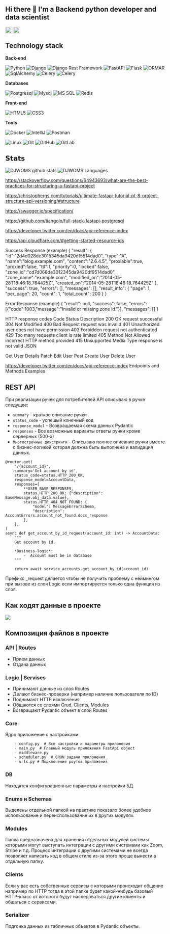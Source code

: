 ## Hi there 👋 I'm a Backend python developer and data scientist

<a href="https://t.me/DJWOMS">
  <img align="left" alt="Telegram" width="22px" src="https://camo.githubusercontent.com/5c1975da7d9ab735ceb71c57b6c7e48ff3e08ca4/68747470733a2f2f6564656e742e6769746875622e696f2f537570657254696e7949636f6e732f696d616765732f7376672f74656c656772616d2e737667">
</a>
<a href="https://www.linkedin.com/in/michael-omelchenko-100453156/">
  <img align="left" alt="LinkedIN" width="22px" src="https://raw.githubusercontent.com/peterthehan/peterthehan/master/assets/linkedin.svg" />
</a>

</br>

## Technology stack

**Back-end**

![Python](https://img.shields.io/badge/-Python-black?style=flat-square&logo=Python)
![Django](https://img.shields.io/badge/-Django-0aad48?style=flat-square&logo=Django)
![Django Rest Framework](https://img.shields.io/badge/DRF-red?style=flat-square&logo=Django)
![FastAPI](https://img.shields.io/badge/-FastAPI-%2300C7B7?style=flat-square&logo=FastAPI)
![Flask](https://img.shields.io/badge/-Flask-%232c3e50?style=flat-square&logo=Flask)
![ORMAR](https://img.shields.io/badge/-ORMAR-DD0031?style=flat-square&logo=ORMAR)
![SqlAlchemy](https://img.shields.io/badge/-SqlAlchemy-FCA121?style=flat-square&logo=SqlAlchemy)
![Celery](https://img.shields.io/badge/-Celery-%2300C7B7?style=flat-square&logo=Celery)
![Celery](https://img.shields.io/badge/-Celery-%2300C7B7?style=flat-square&logo=Celery)

**Databases**

![Postgresql](https://img.shields.io/badge/-Postgresql-%232c3e50?style=flat-square&logo=Postgresql)
![Mysql](https://img.shields.io/badge/-Postgresql-%232c3e50?style=flat-square&logo=Postgresql)
![MS SQL](https://img.shields.io/badge/-Postgresql-%232c3e50?style=flat-square&logo=Postgresql)
![Redis](https://img.shields.io/badge/-Redis-FCA121?style=flat-square&logo=Redis)

**Front-end**

![HTML5](https://img.shields.io/badge/-HTML5-%23E44D27?style=flat-square&logo=html5&logoColor=ffffff)
![CSS3](https://img.shields.io/badge/-CSS3-%231572B6?style=flat-square&logo=css3)

**Tools**

![Docker](https://img.shields.io/badge/-Docker-46a2f1?style=flat-square&logo=docker&logoColor=white)
![IntelliJ](https://img.shields.io/badge/-IntelliJ%20IDEA-ffce5a?style=flat-square&logo=jetbrains)
![Postman](https://img.shields.io/badge/Postman-FCA121?style=flat-square&logo=postman)

![Linux](https://img.shields.io/badge/Linux-black?style=flat-square&logo=linux)
![Git](https://img.shields.io/badge/-Git-black?style=flat-square&logo=git)
![GitHub](https://img.shields.io/badge/-GitHub-181717?style=flat-square&logo=github)
![GitLab](https://img.shields.io/badge/-GitLab-FCA121?style=flat-square&logo=gitlab)


## 𝗦𝘁𝗮𝘁𝘀

![DJWOMS github stats](https://github-readme-stats.vercel.app/api?username=wideGenesis&show_icons=true&theme=dracula&include_all_commits=true&count_private=true)
![DJWOMS Languages](https://github-readme-stats.vercel.app/api/top-langs/?username=wideGenesis&layout=compact&count_private=true&theme=gruvbox)


https://stackoverflow.com/questions/64943693/what-are-the-best-practices-for-structuring-a-fastapi-project

https://christophergs.com/tutorials/ultimate-fastapi-tutorial-pt-8-project-structure-api-versioning/#structure

https://swagger.io/specification/

https://github.com/tiangolo/full-stack-fastapi-postgresql

https://developer.twitter.com/en/docs/api-reference-index

https://api.cloudflare.com/#getting-started-resource-ids

Success Response (example)
{
  "result": {
    "id":"2d4d028de3015345da9420df5514dad0",
    "type":"A",
    "name":"blog.example.com",
    "content":"2.6.4.5",
    "proxiable":true,
    "proxied":false,
    "ttl":1,
    "priority":0,
    "locked":false,
    "zone_id":"cd7d068de3012345da9420df9514dad0",
    "zone_name":"example.com",
    "modified_on":"2014-05-28T18:46:18.764425Z",
    "created_on":"2014-05-28T18:46:18.764425Z"
  },
  "success": true,
  "errors": [],
  "messages": [],
  "result_info": {
    "page": 1,
    "per_page": 20,
    "count": 1,
    "total_count": 200
  }
}

Error Response (example)
{
  "result": null,
  "success": false,
  "errors": [{"code":1003,"message":"Invalid or missing zone id."}],
  "messages": []
}

HTTP response codes
Code	Status	Description
200	OK	request successful
304	Not Modified
400	Bad Request	request was invalid
401	Unauthorized	user does not have permission
403	Forbidden	request not authenticated
429	Too many requests	client is rate limited
405	Method Not Allowed	incorrect HTTP method provided
415	Unsupported Media Type	response is not valid JSON

Get User Details
Patch Edit User
Post Create User
Delete User

https://developer.twitter.com/en/docs/api-reference-index
Endpoints and Methods Examples

## REST API
При реализации ручек для потребителей API описываю в ручке следущее:
- ```summary``` - краткое описание ручки
- ```status_code``` - успешый конечный код  
- ```response_model``` - Возвращаемая схема данных Pydantic
- ```responses``` - Все возможные варианты ответы ручки кроме серверных (500-х)
- ```Многострочные докстринги``` - Описываю полное описание ручки вместе с бизнес-логикой которая должна быть выполнена и валидация данных.

```
@router.get(
    "/{account_id}",
    summary='Get account by id',
    status_code=status.HTTP_200_OK,
    response_model=AccountData,
    responses={
        **USER_BASE_RESPONSES,
        status.HTTP_200_OK: {"description": BaseMessage.obj_data.value},
        status.HTTP_404_NOT_FOUND: {
            "model": MessageErrorSchema,
            "description": AccountErrors.account_not_found.docs_response
        },
    },
)
async def get_account_by_id_request(account_id: int) -> AccountData:
    """
    Get account by id.

    *Business-logic*:
        -  Account must be in database
    """

    return await service_accounts.get_account_by_id(account_id)

```
Префикс _request делается чтобы не получить проблему с неймингом при вызове из слоя Logic если импортируется только одна функция из слоя.

## Как ходят данные в проекте
![](https://habrastorage.org/webt/lo/2p/sa/lo2psa2bbtir0p1caxdfcgmymkw.png)

## Композиция файлов в проекте
### **API | Routes**
- Прием данных
- Отдача данных

### **Logic | Servises**
- Принимают данные из слоя Routes
- Делают бизнес-проверки (например наличие пользователя по ID)
- Поднимают HTTP исключения
- Общаются со слоями Crud, Clients, Modules
- Возвращают Pydantic объект в слой Routes

### **Core**
Ядро приложение с настройками.
```
    - config.py  # Все настройки и параметры приложения
    - main.py  # Главный модуль приложения FastApi object
    - middleware.py
    - scheduler.py  # CRON задачи приложения
    - urls.py # Подключение роутов приложения
```
### **DB**
Находятся конфигурационные параметры и настройки БД
### **Enums** и **Schemas**
Выделены отдельной папкой на практике показало более удобное использование и переиспользование их в других модулях.
### **Modules**
Папка предназначена для хранения отдельных модулей системы которыми могут выступать интеграции с другими системами как Zoom, Stripe и т.д.
Процесс интеграции с другими системами не всегда позволяет написать код в общем стиле из-за этого проще вынести в отдельную папку.
### **Clients**
Если у вас есть собственные сервисы с которыми происходит общение например по HTTP тогда в этой папке будет какой-нибудь базовый HTTP-класс от которого будут наследоваться другие клиенты и общаться с сервисами.
###  **Serializer**
Подгонка данных из табличных объектов в Pydantic объекты.